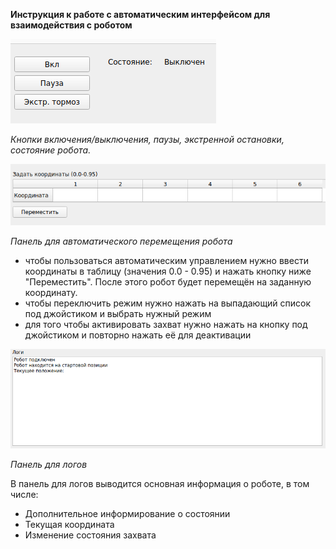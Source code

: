 **Инструкция к работе с автоматическим интерфейсом для взаимодействия с роботом**

![Кнопки включения/выключения, паузы, экстренной остановки, состояние робота.](/module_b/images/1.png)

*Кнопки включения/выключения, паузы, экстренной остановки, состояние робота.*

![Панель для автоматического перемещения робота](/module_b/images/2.png)

*Панель для автоматического перемещения робота*

- чтобы пользоваться автоматическим управлением нужно ввести координаты в таблицу (значения 0.0 - 0.95) и нажать кнопку ниже "Переместить".
После этого робот будет перемещён на заданную координату.
- чтобы переключить режим нужно нажать на выпадающий список под джойстиком и выбрать нужный режим
- для того чтобы активировать захват нужно нажать на кнопку под джойстиком и повторно нажать её для деактивации


![Панель для логов](/module_a/images/3.png)

*Панель для логов*

В панель для логов выводится основная информация о роботе, в том числе:
- Дополнительное информирование о состоянии
- Текущая координата
- Изменение состояния захвата